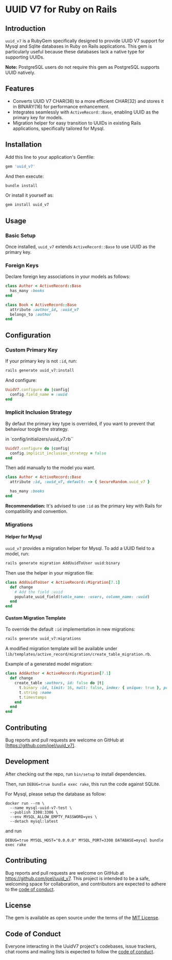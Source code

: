 # UUID V7 for Ruby on Rails

## Introduction
`uuid_v7` is a RubyGem specifically designed to provide UUID V7 support for Mysql and Sqlite databases in Ruby on Rails applications. This gem is particularly useful because these databases lack a native type for supporting UUIDs.

**Note:** PostgreSQL users do not require this gem as PostgreSQL supports UUID natively.

## Features
- Converts UUID V7 CHAR(36) to a more efficient CHAR(32) and stores it in BINARY(16) for performance enhancement.
- Integrates seamlessly with `ActiveRecord::Base`, enabling UUID as the primary key for models.
- Migration helper for easy transition to UUIDs in existing Rails applications, specifically tailored for Mysql.

## Installation

Add this line to your application's Gemfile:

```ruby
gem 'uuid_v7'
```

And then execute:

```bash
bundle install
```

Or install it yourself as:

```bash
gem install uuid_v7
```

## Usage

### Basic Setup

Once installed, `uuid_v7` extends `ActiveRecord::Base` to use UUID as the primary key.

### Foreign Keys

Declare foreign key associations in your models as follows:

```ruby
class Author < ActiveRecord::Base
  has_many :books
end

class Book < ActiveRecord::Base
  attribute :author_id, :uuid_v7
  belongs_to :author
end
```

## Configuration

### Custom Primary Key

If your primary key is not `:id`, run:

```bash
rails generate uuid_v7:install
```

And configure:

```ruby
UuidV7.configure do |config|
  config.field_name = :uuid
end
```

### Implicit Inclusion Strategy

By defaut the primary key type is overrided, if you want to prevent that behaviour toogle the strategy.

in `config/initializers/uuid_v7.rb``

```ruby
UuidV7.configure do |config|
  config.implicit_inclusion_strategy = false
end
```

Then add manually to the model you want.

```ruby
class Author < ActiveRecord::Base
  attribute :id, :uuid_v7, default: -> { SecureRandom.uuid_v7 }

  has_many :books
end
```

**Recommendation:** It's advised to use `:id` as the primary key with Rails for compatibility and convention.

### Migrations

#### Helper for Mysql

`uuid_v7` provides a migration helper for Mysql. To add a UUID field to a model, run:

```bash
rails generate migration AddUuidToUser uuid:binary
```

Then use the helper in your migration file:

```ruby
class AddUuidToUser < ActiveRecord::Migration[7.1]
  def change
    # Add the field :uuid
    populate_uuid_field(table_name: :users, column_name: :uuid)
  end
end
```

#### Custom Migration Template

To override the default `:id` implementation in new migrations:

```bash
rails generate uuid_v7:migrations
```

A modified migration template will be available under `lib/templates/active_record/migration/create_table_migration.rb`.

Example of a generated model migration:

```ruby
class AddAuthor < ActiveRecord::Migration[7.1]
  def change
    create_table :authors, id: false do |t|
      t.binary :id, limit: 16, null: false, index: { unique: true }, primary_key: true
      t.string :name
      t.timestamps
    end
  end
end
```

## Contributing

Bug reports and pull requests are welcome on GitHub at [https://github.com/joel/uuid_v7].

## Development

After checking out the repo, run `bin/setup` to install dependencies.

Then, run `DEBUG=true bundle exec rake`, this run the code against SQLite.

For Mysql, please setup the database as follow:

```shell
docker run --rm \
  --name mysql-uuid-v7-test \
  --publish 3308:3306 \
  --env MYSQL_ALLOW_EMPTY_PASSWORD=yes \
  --detach mysql:latest
```

and run

`DEBUG=true MYSQL_HOST="0.0.0.0" MYSQL_PORT=3308 DATABASE=mysql bundle exec rake`

## Contributing

Bug reports and pull requests are welcome on GitHub at https://github.com/joel/uuid_v7. This project is intended to be a safe, welcoming space for collaboration, and contributors are expected to adhere to the [code of conduct](https://github.com/joel/uuid_v7/blob/main/CODE_OF_CONDUCT.md).

## License

The gem is available as open source under the terms of the [MIT License](https://opensource.org/licenses/MIT).

## Code of Conduct

Everyone interacting in the UuidV7 project's codebases, issue trackers, chat rooms and mailing lists is expected to follow the [code of conduct](https://github.com/joel/uuid_v7/blob/main/CODE_OF_CONDUCT.md).
